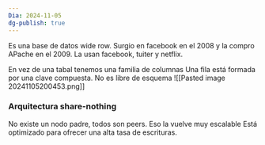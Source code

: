 ```yaml
---
Dia: 2024-11-05
dg-publish: true
---
```

 Es una base de datos wide row. Surgio en facebook en el 2008 y la compro APache en el 2009. La usan facebook, tuiter y netflix.

En vez de una tabal tenemos una familia de columnas
Una fila está formada por una clave compuesta. 
No es libre de esquema 
![[Pasted image 20241105200453.png]]
### Arquitectura share-nothing 
No existe un nodo padre, todos son peers. Eso la vuelve muy escalable 
Está optimizado para ofrecer una alta tasa de escrituras.
